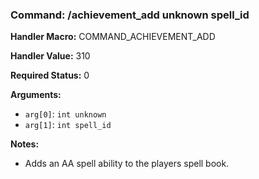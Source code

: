### Command: /achievement_add unknown spell_id

**Handler Macro:** COMMAND_ACHIEVEMENT_ADD

**Handler Value:** 310

**Required Status:** 0

**Arguments:**
- `arg[0]`: `int unknown`
- `arg[1]`: `int spell_id`

**Notes:**
- Adds an AA spell ability to the players spell book.